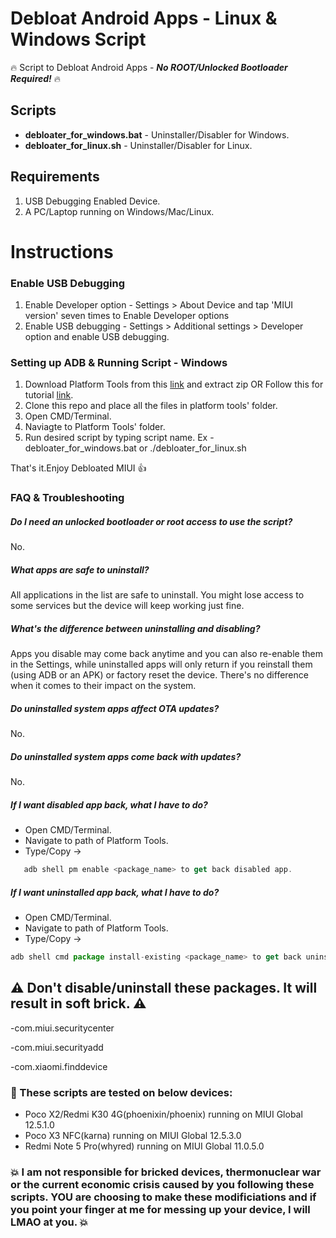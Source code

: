 # Debloat Android Apps - Linux & Windows Script
:fire: Script to Debloat Android Apps - ***No ROOT/Unlocked Bootloader Required!*** :fire:

## Scripts
* **debloater_for_windows.bat** - Uninstaller/Disabler for Windows.
* **debloater_for_linux.sh**       - Uninstaller/Disabler for Linux.

## Requirements ##
1. USB Debugging Enabled Device.
2. A PC/Laptop running on Windows/Mac/Linux.

# Instructions

### Enable USB Debugging
1. Enable Developer option - 
   Settings > About Device and tap 'MIUI version' seven times to Enable Developer options
2. Enable USB debugging - 
   Settings > Additional settings > Developer option and enable USB debugging.

### Setting up ADB & Running Script - Windows 
1. Download Platform Tools from this [link](https://developer.android.com/studio/releases/platform-tools) and extract zip
OR Follow this for tutorial [link](https://www.xda-developers.com/install-adb-windows-macos-linux/).
2. Clone this repo and place all the files in platform tools' folder.
3. Open CMD/Terminal.
4. Naviagte to Platform Tools' folder.
5. Run desired script by typing script name. Ex - debloater_for_windows.bat or ./debloater_for_linux.sh

That's it.Enjoy Debloated MIUI :thumbsup:

### FAQ & Troubleshooting

##### Do I need an unlocked bootloader or root access to use the script?
No.

##### What apps are safe to uninstall?
All applications in the list are safe to uninstall. You might lose access to some services but the device will keep working just fine.

##### What's the difference between uninstalling and disabling?
Apps you disable may come back anytime and you can also re-enable them in the Settings, while uninstalled apps will only return if you reinstall them (using ADB or an APK) or factory reset the device. There's no difference when it comes to their impact on the system.

##### Do uninstalled system apps affect OTA updates?
No.

##### Do uninstalled system apps come back with updates?
No.

##### If I want disabled app back, what I have to do?
- Open CMD/Terminal.
- Navigate to path of Platform Tools.
- Type/Copy ->
```javascript
   adb shell pm enable <package_name> to get back disabled app.
```

##### If I want uninstalled app back, what I have to do?
- Open CMD/Terminal.
- Navigate to path of Platform Tools.
- Type/Copy -> 
```javascript
adb shell cmd package install-existing <package_name> to get back uninstalled app.
```

## :warning: Don't disable/uninstall these packages. It will result in soft brick. :warning:
-com.miui.securitycenter

-com.miui.securityadd

-com.xiaomi.finddevice

### :loudspeaker: These scripts are tested on below devices:
- Poco X2/Redmi K30 4G(phoenixin/phoenix) running on MIUI Global 12.5.1.0
- Poco X3 NFC(karna) running on MIUI Global 12.5.3.0
- Redmi Note 5 Pro(whyred) running on MIUI Global 11.0.5.0

### :boom: I am not responsible for bricked devices, thermonuclear war or the current economic crisis caused by you following these scripts. YOU are choosing to make these modificiations and if you point your finger at me for messing up your device, I will LMAO at you. :boom:
